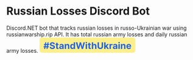 # Russian Losses Discord Bot
Discord.NET bot that tracks russian losses in russo-Ukrainian war using russianwarship.rip API. It has total russian army losses and daily russian army losses.
[![Stand With Ukraine](https://raw.githubusercontent.com/vshymanskyy/StandWithUkraine/main/badges/StandWithUkraine.svg)](https://stand-with-ukraine.pp.ua) 
